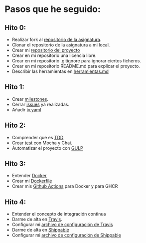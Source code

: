 # Pasos que he seguido:

## Hito 0:
  - Realizar fork al [repositorio de la asignatura](https://github.com/JJ/IV-20-21).
  - Clonar el repositorio de la asignatura a mi local.
  - Crear mi [repositorio del proyecto](https://github.com/WolfYe98/Proyecto_IV_Bate)
  - Crear en mi repositorio una licencia libre.
  - Crear en mi repositorio .gitignore para ignorar ciertos ficheros.
  - Crear en mi repositorio README.md para explicar el proyecto.
  - Describir las herramientas en [herramientas.md](https://github.com/WolfYe98/Proyecto_IV_Bate/blob/master/docs/herramientas.md)
## Hito 1:
  - Crear [milestones](https://github.com/WolfYe98/Proyecto_IV_Bate/milestones).
  - Cerrar [issues](https://github.com/WolfYe98/Proyecto_IV_Bate/issues?q=is%3Aissue+is%3Aclosed) ya realizadas.
  - Añadir [iv.yaml](https://github.com/WolfYe98/Proyecto_IV_Bate/blob/master/iv.yaml)

## Hito 2:
  - Comprender que es [TDD](http://jj.github.io/IV/documentos/temas/Desarrollo_basado_en_pruebas)
  - Crear [test](https://github.com/WolfYe98/Proyecto_IV_Bate/tree/master/test) con Mocha y Chai.
  - Automatizar el proyecto con [GULP](https://github.com/WolfYe98/Proyecto_IV_Bate/blob/master/gulpfile.js)

## Hito 3:
  - Entender [Docker](https://www.docker.com)
  - Crear mi [Dockerfile](https://github.com/WolfYe98/Proyecto_IV_Bate/blob/master/Dockerfile)
  - Crear mis [Github Actions](https://github.com/WolfYe98/Proyecto_IV_Bate/tree/master/.github/workflows) para Docker y para GHCR

## Hito 4:
  - Entender el concepto de integración continua
  - Darme de alta en [Travis](https://travis-ci.com).
  - Configurar mi [archivo de configuración de Travis](https://github.com/WolfYe98/Proyecto_IV_Bate/blob/master/.travis.yml)
  - Darme de alta en [Shippable](https://app.shippable.com)
  - Configurar mi [archivo de configuración de Shippable](https://github.com/WolfYe98/Proyecto_IV_Bate/blob/master/shippable.yml)
